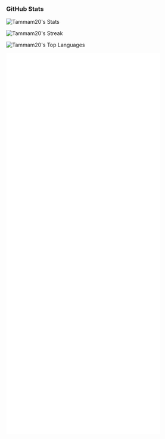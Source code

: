### GitHub Stats

![Tammam20's Stats](https://github-readme-stats.vercel.app/api?username=Tammam20&theme=vue-dark&show_icons=true&hide_border=true&count_private=true)

![Tammam20's Streak](https://github-readme-streak-stats.herokuapp.com/?user=Tammam20&theme=vue-dark&hide_border=true)

![Tammam20's Top Languages](https://github-readme-stats.vercel.app/api/top-langs/?username=Tammam20&theme=vue-dark&show_icons=true&hide_border=true&layout=compact)

<p align="left"><img src="https://raw.githubusercontent.com/tammam20/tammam20/main/github-metrics.svg" /></p>
